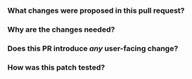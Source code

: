 <!--
Thanks for sending a pull request!  Here are some tips for you:
  - Make sure the PR title start w/ a JIRA ticket, e.g. '[CELEBORN-XXXX] Your PR title ...'.
  - Be sure to keep the PR description updated to reflect all changes.
  - Please write your PR title to summarize what this PR proposes.
  - If possible, provide a concise example to reproduce the issue for a faster review.
-->

### What changes were proposed in this pull request?



### Why are the changes needed?



### Does this PR introduce _any_ user-facing change?



### How was this patch tested?

